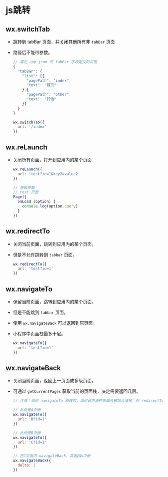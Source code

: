 # js跳转

## wx.switchTab

  - 跳转到 tabBar 页面，并关闭其他所有非 `tabBar` 页面

  - 路径后不能带参数。

    ```javascript
    // 需在 app.json 的 tabBar 字段定义的页面
    {
      "tabBar": {
        "list": [{
          "pagePath": "index",
          "text": "首页"
        },{
          "pagePath": "other",
          "text": "其他"
        }]
      }
    }
    ```

    ```javascript
    wx.switchTab({
      url: '/index'
    })
    ```

## wx.reLaunch

  - 关闭所有页面，打开到应用内的某个页面

    ```javascript
    wx.reLaunch({
      url: 'test?id=1&key2=value2'
    })
    ```

    ```javascript
    // 获取参数
    // test 页面
    Page({
      onLoad (option) {
        console.log(option.query)
      }
    })
    ```

## wx.redirectTo

  - 关闭当前页面，跳转到应用内的某个页面。

  - 但是不允许跳转到 `tabbar` 页面。

    ```javascript
    wx.redirectTo({
      url: 'test?id=1'
    })
    ```

## wx.navigateTo

  - 保留当前页面，跳转到应用内的某个页面。

  - 但是不能跳到 `tabbar` 页面。

  - 使用 `wx.navigateBack` 可以返回到原页面。

  - 小程序中页面栈最多十层。

    ```javascript
    wx.navigateTo({
      url: 'test?id=1'
    })
    ```

## wx.navigateBack

  - 关闭当前页面，返回上一页面或多级页面。

  - 可通过 `getCurrentPages` 获取当前的页面栈，决定需要返回几层。

    ```javascript
    // 注意：调用 navigateTo 跳转时，调用该方法的页面会被加入堆栈，而 redirectTo 方法则不会。见下方示例代码

    // 此处是A页面
    wx.navigateTo({
      url: 'B?id=1'
    })

    // 此处是B页面
    wx.navigateTo({
      url: 'C?id=1'
    })

    // 在C页面内 navigateBack，将返回A页面
    wx.navigateBack({
      delta: 2
    })
    ```

